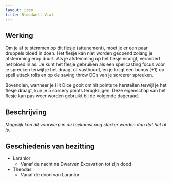 ```yaml
---
layout: item
title: Bloodwell Vial
---
```


## Werking
Om je af te stemmen op dit flesje (attunement), moet je er een paar druppels bloed in doen. Het flesje kan niet worden geopend zolang je afstemming erop duurt. Als je afstemming op het flesje eindigt, verandert het bloed in as. Je kunt het flesje gebruiken als een spellcasting focus voor je spreuken terwijl je het draagt ​​of vasthoudt, en je krijgt een bonus (+1) op spell attack rolls en op de saving throw DCs van je sorcerer spreuken.

Bovendien, wanneer je Hit Dice gooit om hit points te herstellen terwijl je het flesje draagt, kun je 5 sorcery points terugkrijgen. Deze eigenschap van het flesje kan pas weer worden gebruikt bij de volgende dageraad.

## Beschrijving
<i>Mogelijk kan dit voorwerp in de toekomst nog sterker worden dan dat het al is.</i>

## Geschiedenis van bezitting
* Laranlor
  * Vanaf de nacht na Dwarven Excavation tot zijn dood
* Theodas
  * Vanaf de dood van Laranlor